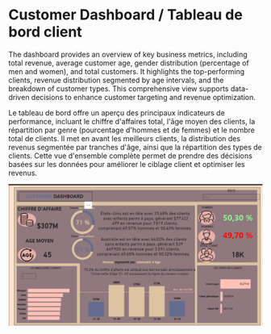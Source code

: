 # Customer Dashboard / Tableau de bord client

The dashboard provides an overview of key business metrics, including total revenue, average customer age, gender distribution (percentage of men and women), and total customers. It highlights the top-performing clients, revenue distribution segmented by age intervals, and the breakdown of customer types. This comprehensive view supports data-driven decisions to enhance customer targeting and revenue optimization.

Le tableau de bord offre un aperçu des principaux indicateurs de performance, incluant le chiffre d'affaires total, l'âge moyen des clients, la répartition par genre (pourcentage d'hommes et de femmes) et le nombre total de clients. Il met en avant les meilleurs clients, la distribution des revenus segmentée par tranches d'âge, ainsi que la répartition des types de clients. Cette vue d'ensemble complète permet de prendre des décisions basées sur les données pour améliorer le ciblage client et optimiser les revenus.

![customer dashboard](customer_dashboard.png)
